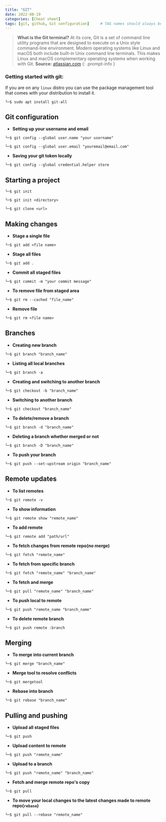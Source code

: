 ```yaml
---
title: "GIT"
date: 2022-08-19 
categories: [Cheat sheet]
tags: [git, github, Git configuration]     # TAG names should always be lowercase
---
```

> **What is the Git terminal?**
At its core, Git is a set of command line utility programs that are designed to execute on a Unix style command-line environment. Modern operating systems like Linux and macOS both include built-in Unix command line terminals. This makes Linux and macOS complementary operating systems when working with Git. **Source:** [atlassian.com](https://www.atlassian.com/git/tutorials/git-bash)
{: .prompt-info }

### Getting started with git:
If you are on any `linux` distro you can use the package management tool that comes with your distribution to install it.

`└─$ sudo apt install git-all`
## Git configuration
* **Setting up your username and email**

```console
└─$ git config --global user.name "your username"

└─$ git config --global user.email "youremail@email.com"
```
* **Saving your git token locally**

```console
└─$ git config --global credential.helper store
```

## Starting a project

```console
└─$ git init

└─$ git init <directory>

└─$ git clone <url>
```
## Making changes
* **Stage a single file**
```console
└─$ git add <file name>
```
* **Stage all files**
```console
└─$ git add .
```
* **Commit all staged files**
```console
└─$ git commit -m "your commit message"
```
* **To remove file from staged area**
```console
└─$ git rm --cached "file_name"
```
* **Remove file**
```console
└─$ git rm <file name>
```

## Branches 
* **Creating new branch**
```console
└─$ git branch "branch_name"
```
* **Listing all local branches**
```console
└─$ git branch -a
```
* **Creating and switching to another branch**
```console
└─$ git checkout -b "branch_name"
```
* **Switching to another branch**
```console
└─$ git checkout "branch_name"
```
* **To delete/remove a branch**
```console
└─$ git branch -d "branch_name"
```
* **Deleting a branch whether merged or not**
```console
└─$ git branch -D "branch_name"
```
* **To push your branch**
```console
└─$ git push --set-upstream origin "branch_name"
```
## Remote updates
* **To list remotes**
```console
└─$ git remote -v
```
* **To  show information**
```console
└─$ git remote show "remote_name"
```
* **To add remote**
```console
└─$ git remote add "path/url"
```
* **To fetch changes from remote repo(no merge)**
```console
└─$ git fetch "remote_name"
```
* **To fetch from specific branch**
```console
└─$ git fetch "remote_name" "branch_name"
```
* **To fetch and merge**
```console
└─$ git pull "remote_name" "branch_name"
```
* **To push local to remote**
```console
└─$ git push "remote_name "branch_name"
```
* **To delete remote branch**
```console
└─$ git push remote :branch
```
## Merging
* **To merge into current branch**
```console
└─$ git merge "branch_name"
```
* **Merge tool to resolve conflicts**
```console
└─$ git mergetool
```
* **Rebase into branch**
```console
└─$ git rebase "branch_name"
```
## Pulling and pushing 
* **Upload all staged files**
```console
└─$ git push
```
* **Upload content to remote**
```console
└─$ git push "remote_name"
```
* **Upload to a branch**
```console
└─$ git push "remote_name" "branch_name"
```
* **Fetch and merge remote repo's copy**
```console
└─$ git pull
```
* **To move your local changes to the latest changes made to remote repo(`rebase`)**
```console
└─$ git pull --rebase "remote_name"
```

